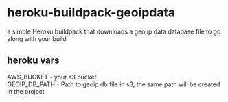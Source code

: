 # heroku-buildpack-geoipdata
a simple Heroku buildpack that downloads a geo ip data database file to go along with your build

## heroku vars
AWS_BUCKET - your s3 bucket  
GEOIP_DB_PATH - Path to geoip db file in s3, the same path will be created in the project